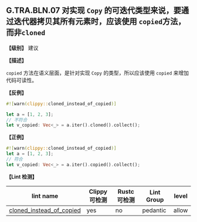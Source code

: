 ## G.TRA.BLN.07   对实现 `Copy` 的可迭代类型来说，要通过迭代器拷贝其所有元素时，应该使用 `copied`方法，而非`cloned`

**【级别】** 建议

**【描述】**

`copied` 方法在语义层面，是针对实现 `Copy` 的类型，所以应该使用 `copied` 来增加代码可读性。

**【反例】**

```rust
#![warn(clippy::cloned_instead_of_copied)]

let a = [1, 2, 3];
// 不符合
let v_copied: Vec<_> = a.iter().cloned().collect();
```

**【正例】**

```rust
#![warn(clippy::cloned_instead_of_copied)]
let a = [1, 2, 3];
// 符合
let v_copied: Vec<_> = a.iter().copied().collect();
```

**【Lint 检测】**

| lint name                                                    | Clippy 可检测 | Rustc 可检测 | Lint Group | level |
| ------------------------------------------------------------ | ------------- | ------------ | ---------- | ----- |
| [cloned_instead_of_copied](https://rust-lang.github.io/rust-clippy/master/#cloned_instead_of_copied) | yes           | no           | pedantic   | allow |
